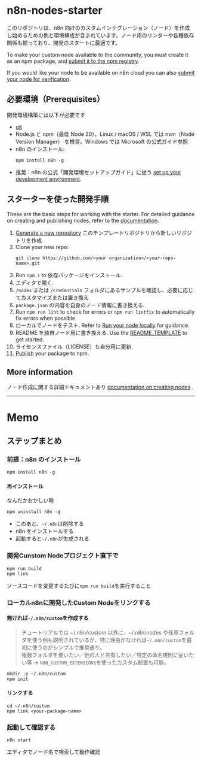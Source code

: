 # n8n-nodes-starter

このリポジトリは、n8n 向けのカスタムインテグレーション（ノード）を作成し始めるための例と環境構成が含まれています。ノード用のリンターや各種依存関係も揃っており、開発のスタートに最適です。

To make your custom node available to the community, you must create it as an npm package, and [submit it to the npm registry](https://docs.npmjs.com/packages-and-modules/contributing-packages-to-the-registry).

If you would like your node to be available on n8n cloud you can also [submit your node for verification](https://docs.n8n.io/integrations/creating-nodes/deploy/submit-community-nodes/).

## 必要環境（Prerequisites）

開発環境構築には以下が必要です

- [git](https://git-scm.com/downloads)
- Node.js と npm（最低 Node 20）。Linux / macOS / WSL では nvm（Node Version Manager） を推奨。Windows では Microsoft の公式ガイド参照
- n8n のインストール:
  ```
  npm install n8n -g
  ```
- 推奨：n8n の公式「開発環境セットアップガイド」に従う [set up your development environment](https://docs.n8n.io/integrations/creating-nodes/build/node-development-environment/).

## スターターを使った開発手順

These are the basic steps for working with the starter. For detailed guidance on creating and publishing nodes, refer to the [documentation](https://docs.n8n.io/integrations/creating-nodes/).

1. [Generate a new repository](https://github.com/n8n-io/n8n-nodes-starter/generate) このテンプレートリポジトリから新しいリポジトリを作成
2. Clone your new repo:
   ```
   git clone https://github.com/<your organization>/<your-repo-name>.git
   ```
3. Run `npm i` to 依存パッケージをインストール.
4. エディタで開く.
5. `/nodes` または `/credentials` フォルダにあるサンプルを確認し、必要に応じてカスタマイズまたは置き換え
6. `package.json` の内容を自身のノード情報に書き換える.
7. Run `npm run lint` to check for errors or `npm run lintfix` to automatically fix errors when possible.
8. ローカルでノードをテスト. Refer to [Run your node locally](https://docs.n8n.io/integrations/creating-nodes/test/run-node-locally/) for guidance.
9. README を独自ノード用に書き換える. Use the [README_TEMPLATE](README_TEMPLATE.md) to get started.
10. ライセンスファイル（LICENSE）も自分用に更新.
11. [Publish](https://docs.npmjs.com/packages-and-modules/contributing-packages-to-the-registry) your package to npm.

## More information

ノード作成に関する詳細ドキュメントあり [documentation on creating nodes](https://docs.n8n.io/integrations/creating-nodes/) .

---

# Memo

## ステップまとめ

### 前提：n8n のインストール

`npm install n8n -g`

#### 再インストール

なんだかおかしい時

```
npm uninstall n8n -g
```

- このあと、`~/.n8n`は削除する
- n8n をインストールする
- 起動すると`~/.n8n`が生成される

### 開発Cunstom Nodeプロジェクト直下で

```
npm run build
npm link
```

ソースコードを変更するたびに`npm run build`を実行すること

### ローカルn8nに開発したCustom Nodeをリンクする

#### 無ければ`~/.n8n/custom`を作成する

> チュートリアルでは ~/.n8n/custom 以外に、~/.n8n/nodes や任意フォルダを使う例も説明されているが、特に理由がなければ`~/.n8n/custom`を最初に使うのがシンプルで推奨通り。<br />
> 複数フォルダを使いたい／他の人と共有したい／特定の命名規則に従いたい等 → `N8N_CUSTOM_EXTENSIONS`を使ったカスタム配置も可能。

```
mkdir -p ~/.n8n/custom
npm init
```

#### リンクする

```
cd ~/.n8n/custom
npm link <your-package-name>
```

### 起動して確認する

```
n8n start
```

エディタでノード名で検索して動作確認
